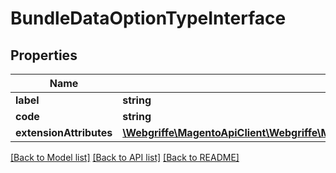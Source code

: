 # BundleDataOptionTypeInterface

## Properties
Name | Type | Description | Notes
------------ | ------------- | ------------- | -------------
**label** | **string** | Type label | 
**code** | **string** | Type code | 
**extensionAttributes** | [**\Webgriffe\MagentoApiClient\Webgriffe\MagentoApiClient\Model\BundleDataOptionTypeExtensionInterface**](BundleDataOptionTypeExtensionInterface.md) |  | [optional] 

[[Back to Model list]](../README.md#documentation-for-models) [[Back to API list]](../README.md#documentation-for-api-endpoints) [[Back to README]](../README.md)


